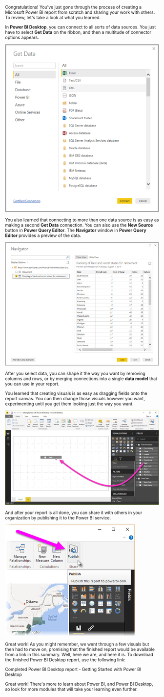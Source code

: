 Congratulations! You've just gone through the process of creating a Microsoft Power BI report from scratch and sharing your work with others. To review, let's take a look at what you learned.

In **Power BI Desktop**, you can connect to all sorts of data sources. You just have to select **Get Data** on the ribbon, and then a multitude of connector options appears. 

![Connect to data](../media/pbid-summary_01.png)

You also learned that connecting to more than one data source is as easy as making a second **Get Data** connection. You can also use the **New Source** button in **Power Query Editor**. The **Navigator** window in **Power Query Editor** provides a preview of the data.

![The Navigator window](../media/pbid-getdata_02.jpg)

After you select data, you can shape it the way you want by removing columns and rows, or by merging connections into a single **data model** that you can use in your report.

You learned that creating visuals is as easy as dragging fields onto the report canvas. You can then change those visuals however you want, experimenting until you get them looking just the way you want.

![Drag a field onto the canvas](../media/pbid-visuals_03a.png)

And after your report is all done, you can share it with others in your organization by publishing it to the Power BI service.

![Publish button](../media/pbid-share_01.png)

Great work! As you might remember, we went through a few visuals but then had to move on, promising that the finished report would be available from a link in this summary. Well, here we are, and here it is. To download the finished Power BI Desktop report, use the following link:

Completed Power BI Desktop report - Getting Started with Power BI Desktop

Great work! There's more to learn about Power BI, and Power BI Desktop, so look for more modules that will take your learning even further. 
